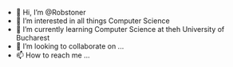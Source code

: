 - 👋 Hi, I’m @Robstoner
- 👀 I’m interested in all things Computer Science
- 🌱 I’m currently learning Computer Science at theh University of Bucharest
- 💞️ I’m looking to collaborate on ...
- 📫 How to reach me ...

<!---
Robstoner/Robstoner is a ✨ special ✨ repository because its `README.md` (this file) appears on your GitHub profile.
You can click the Preview link to take a look at your changes.
--->
